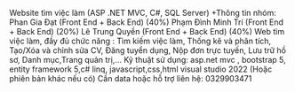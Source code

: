 Website tìm việc làm (ASP .NET MVC, C#, SQL Server) 
+Thông tin nhóm:
Phan Gia Đạt (Front End + Back End) (40%)
Phạm Đình Minh Trí (Front End + Back End) (20%)
Lê Trung Quyền (Front End + Back End) (40%)
Web tìm việc làm, đầy đủ chức năng :
Tìm kiếm việc làm, Thống kê và phân tích, Tạo/Xóa và chỉnh sửa CV, Đăng tuyển dụng, Nộp đơn trực tuyến, Lưu trữ hồ sơ, Danh mục,Trang quản trị,…
Kỹ thuật sử dụng: asp.net mvc , bootstrap 5, entity framework 5,c# linq, javascript,css,html
visual studio 2022 (Hoặc phiên bản khác nếu có)
Cần data hoặc hỗ trợ liên hệ: 0329903471
